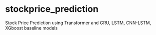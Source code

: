 # stockprice_prediction
Stock Price Prediction using Transformer and GRU, LSTM, CNN-LSTM, XGboost baseline models
